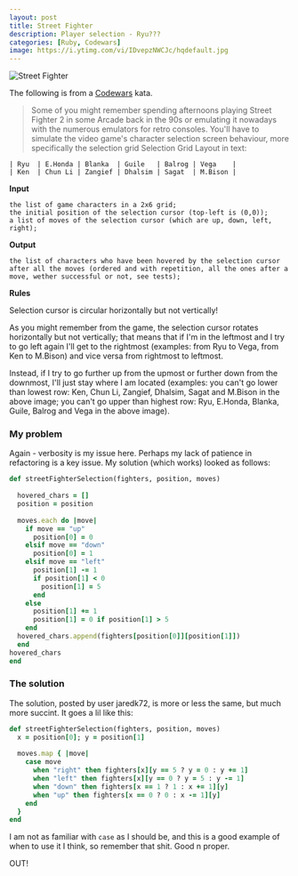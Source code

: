 ```yaml
---
layout: post
title: Street Fighter
description: Player selection - Ryu???
categories: [Ruby, Codewars]
image: https://i.ytimg.com/vi/IDvepzNWCJc/hqdefault.jpg
---
```

![Street Fighter](https://i.ytimg.com/vi/IDvepzNWCJc/hqdefault.jpg)

The following is from a [Codewars](https://www.codewars.com/) kata. 

> Some of you might remember spending afternoons playing Street Fighter 2 in some Arcade back in the 90s or emulating it nowadays with the numerous emulators for retro consoles. You'll have to simulate the video game's character selection screen behaviour, more specifically the selection grid
>Selection Grid Layout in text:
~~~
| Ryu  | E.Honda | Blanka  | Guile   | Balrog | Vega    |
| Ken  | Chun Li | Zangief | Dhalsim | Sagat  | M.Bison |
~~~

**Input**

    the list of game characters in a 2x6 grid;
    the initial position of the selection cursor (top-left is (0,0));
    a list of moves of the selection cursor (which are up, down, left, right);

**Output**

    the list of characters who have been hovered by the selection cursor after all the moves (ordered and with repetition, all the ones after a move, wether successful or not, see tests);

**Rules**

Selection cursor is circular horizontally but not vertically!

As you might remember from the game, the selection cursor rotates horizontally but not vertically; that means that if I'm in the leftmost and I try to go left again I'll get to the rightmost (examples: from Ryu to Vega, from Ken to M.Bison) and vice versa from rightmost to leftmost.

Instead, if I try to go further up from the upmost or further down from the downmost, I'll just stay where I am located (examples: you can't go lower than lowest row: Ken, Chun Li, Zangief, Dhalsim, Sagat and M.Bison in the above image; you can't go upper than highest row: Ryu, E.Honda, Blanka, Guile, Balrog and Vega in the above image).

### My problem

Again - verbosity is my issue here. Perhaps my lack of patience in refactoring is a key issue. My solution (which works) looked as follows:

~~~ruby
def streetFighterSelection(fighters, position, moves)
  
  hovered_chars = []
  position = position
  
  moves.each do |move|
    if move == "up"
      position[0] = 0
    elsif move == "down"
      position[0] = 1
    elsif move == "left"
      position[1] -= 1
      if position[1] < 0
        position[1] = 5
      end
    else
      position[1] += 1
      position[1] = 0 if position[1] > 5
    end
  hovered_chars.append(fighters[position[0]][position[1]])
  end
hovered_chars
end
~~~

### The solution

The solution, posted by user jaredk72, is more or less the same, but much more succint. It goes a lil like this:

~~~ruby
def streetFighterSelection(fighters, position, moves)
  x = position[0]; y = position[1]
    
  moves.map { |move| 
    case move 
      when "right" then fighters[x][y == 5 ? y = 0 : y += 1]        
      when "left" then fighters[x][y == 0 ? y = 5 : y -= 1]        
      when "down" then fighters[x == 1 ? 1 : x += 1][y]         
      when "up" then fighters[x == 0 ? 0 : x -= 1][y]      
    end
  }
end
~~~

I am not as familiar with <code>case</code> as I should be, and this is a good example of when to use it I think, so remember that shit. Good n proper. 

OUT!
